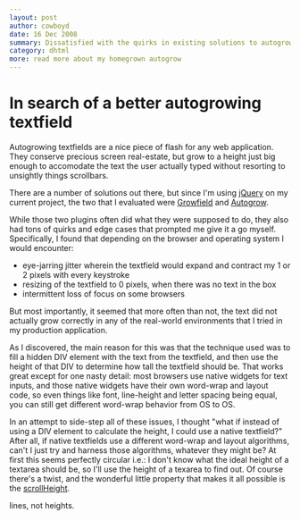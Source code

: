 ```yaml
---
layout: post
author: cowboyd
date: 16 Dec 2008
summary: Dissatisfied with the quirks in existing solutions to autogrow textfields, I decide to attempt my own cross browser, cross operating system auto growing textfield.
category: dhtml
more: read more about my homegrown autogrow
---
```


# In search of a better autogrowing textfield

Autogrowing textfields are a nice piece of flash for any web application. They conserve precious screen real-estate, but grow to a height just big enough to accomodate the text the user actually typed without resorting to unsightly things scrollbars.

There are a number of solutions out there, but since I'm using <a target="_blank" href="http://jquery.com">jQuery</a> on my current project, the two that I evaluated were <a href="http://plugins.jquery.com/project/Growfield" target="_blank">Growfield</a> and <a target="_blank" href="http://plugins.jquery.com/project/Autogrow">Autogrow</a>.

While those two plugins often did what they were supposed to do, they also had tons of quirks and edge cases that prompted me give it a go myself. Specifically, I found that depending on the browser and operating system I would encounter:

* eye-jarring jitter wherein the textfield would expand and contract my 1 or 2 pixels with every keystroke</li>
* resizing of the textfield to 0 pixels, when there was no text in the box
* intermittent loss of focus on some browsers</li>

But most importantly, it seemed that more often than not, the text did not actually grow correctly in any of the real-world environments that I tried in my production application.

As I discovered, the main reason for this was that the technique used was to fill a hidden DIV element with the text from the textfield, and then use the height of that DIV to determine how tall the textfield should be. That works great except for one nasty detail: most browsers use native widgets for text inputs, and those native widgets have their own word-wrap and layout code, so even things like font, line-height and letter spacing being equal, you can still get different word-wrap behavior from OS to OS.

In an attempt to side-step all of these issues, I thought "what if instead of using a DIV element to calculate the height, I could use a native textfield?" After all, if native textfields use a different word-wrap and layout algorithms, can't I just try and harness those algorithms, whatever they might be? At first this seems perfectly circular i.e.: I don't know what the ideal height of a textarea should be, so I'll use the height of a texarea to find out. Of course there's a twist, and the wonderful little property that makes it all possible is the <a target="_blank" href="https://developer.mozilla.org/en/DOM/element.scrollHeight">scrollHeight</a>.

lines, not heights.

